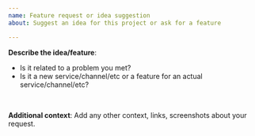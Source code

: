 ```yaml
---
name: Feature request or idea suggestion
about: Suggest an idea for this project or ask for a feature

---
```


<!-- This form is for feature request or idea suggestion only.

+ If you want to ask for help or if you have a question, please use this form: 

https://github.com/IllIlIlIlI/h/issues/new?template=question.md


+ If you want to report a bug, please use this form: 

https://github.com/IllIlIlIlI/h/issues/new?template=bug.md

-->

**Describe the idea/feature**:
- Is it related to a problem you met?
- Is it a new service/channel/etc or a feature for an actual service/channel/etc?
<br>

**Additional context**:
Add any other context, links, screenshots about your request.

